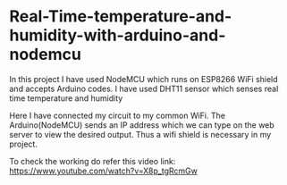 # Real-Time-temperature-and-humidity-with-arduino-and-nodemcu
In this project I have used NodeMCU which runs on ESP8266 WiFi shield and accepts Arduino 
codes. I have used DHT11 sensor which senses real time temperature and humidity

Here I have connected my circuit to my common WiFi. The Arduino(NodeMCU) sends an IP 
address which we can type on the web server to view the desired output. Thus a wifi shield is 
necessary in my project.

To check the working do refer this video link:  https://www.youtube.com/watch?v=X8p_tgRcmGw
